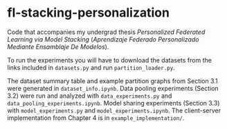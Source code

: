 # fl-stacking-personalization

Code that accompanies my undergrad thesis *Personalized Federated Learning via Model Stacking* (*Aprendizaje Federado Personalizado Mediante Ensamblaje De Modelos*).

To run the experiments you will have to download the datasets from the links included in `datasets.py` and run `partition_loader.py`.

The dataset summary table and example partition graphs from Section 3.1 were generated in `dataset_info.ipynb`.
Data pooling experiments (Section 3.2) were run and analyzed with `data_experiments.py` and `data_pooling_experiments.ipynb`. Model sharing experiments (Section 3.3) with `model_experiments.py` and `model_experiments.ipynb`. The client-server implementation from Chapter 4 is in `example_implementation/`.